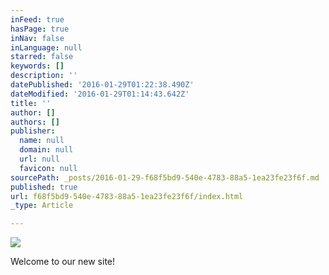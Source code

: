 ```yaml
---
inFeed: true
hasPage: true
inNav: false
inLanguage: null
starred: false
keywords: []
description: ''
datePublished: '2016-01-29T01:22:38.490Z'
dateModified: '2016-01-29T01:14:43.642Z'
title: ''
author: []
authors: []
publisher:
  name: null
  domain: null
  url: null
  favicon: null
sourcePath: _posts/2016-01-29-f68f5bd9-540e-4783-88a5-1ea23fe23f6f.md
published: true
url: f68f5bd9-540e-4783-88a5-1ea23fe23f6f/index.html
_type: Article

---
```

![](https://the-grid-user-content.s3-us-west-2.amazonaws.com/b7b735d8-26eb-4ce0-9c8a-7377db5211b5.jpg)

Welcome to our new site!